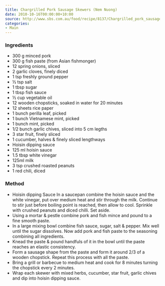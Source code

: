 ```yaml
---
title: Chargrilled Pork Sausage Skewers (Nem Nuong)
date: 2010-10-16T00:00:00+10:00
source: http://www.sbs.com.au/food/recipe/8137/Chargrilled_pork_sausage_skewers_(nem_nuong)
categories:
- Main
---
```










### Ingredients

* 300 g minced pork
* 300 g fish paste (from Asian fishmonger)
* 12 spring onions, sliced
* 2 garlic cloves, finely diced
* 1 tsp freshly ground pepper
* ½ tsp salt
* 1 tbsp sugar
* 1 tbsp fish sauce
* ½ cup vegetable oil
* 12 wooden chopsticks, soaked in water for 20 minutes
* 12 sheets rice paper
* 1 bunch perilla leaf, picked
* 1 bunch Vietnamese mint, picked
* 1 bunch mint, picked
* 1/2 bunch garlic chives, sliced into 5 cm legths
* 3 star fruit, finely sliced
* 1 cucumber, halves & finely sliced lengthways
* Hoisin dipping sauce
* 125 ml hoisin sauce
* 1.5 tbsp white vinegar
* 125ml milk
* 3 tsp crushed roasted peanuts
* 1 red chili, diced

### Method

* Hoisin dipping Sauce In a saucepan combine the hoisin sauce and the white vinegar, put over medium heat and stir through the milk. Continue to stir just before boiling point is reached, then allow to cool. Sprinkle with crushed peanuts and diced chilli. Set aside.
* Using a mortar & pestle combine pork and fish mince and pound to a fine smooth paste. 
* In a large mixing bowl combine fish sauce, sugar, salt & pepper. Mix well until the sugar dissolves. Now add pork and fish paste to the seasoning combining all ingredients.
* Knead the paste & pound handfuls of it in the bowl until the paste reaches an elastic consistency.
* Form a sausage shape from the paste and form it around 2/3 of a wooden chopstick. Repeat this process with all the paste.
* Bring a grill or barbecue to medium heat and cook for 8 minutes turning the chopstick every 2 minutes.
* Wrap each skewer with mixed herbs, cucumber, star fruit, garlic chives and dip into hoisin dipping sauce.
